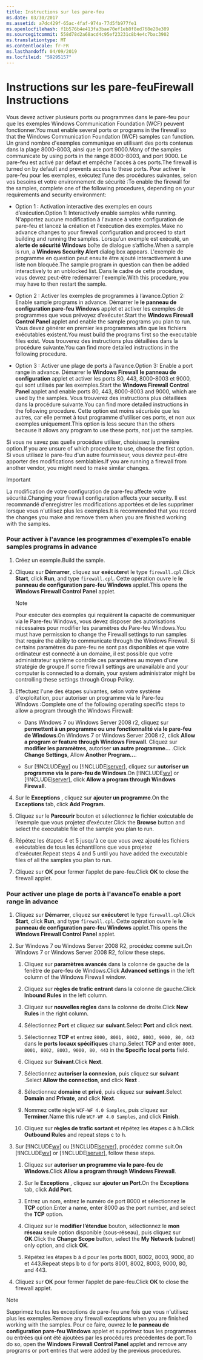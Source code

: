 ```yaml
---
title: Instructions sur les pare-feu
ms.date: 03/30/2017
ms.assetid: a7dc429f-65ac-4faf-974a-77d5fb977fe1
ms.openlocfilehash: f1b576b4e413fa3bae70ef1eb8f8ed768e28e309
ms.sourcegitcommit: 558d78d2a68acd4c95ef23231c8b4e4c7bac3902
ms.translationtype: MT
ms.contentlocale: fr-FR
ms.lasthandoff: 04/09/2019
ms.locfileid: "59295157"
---
```

# <a name="firewall-instructions"></a><span data-ttu-id="25de3-102">Instructions sur les pare-feu</span><span class="sxs-lookup"><span data-stu-id="25de3-102">Firewall Instructions</span></span>
<span data-ttu-id="25de3-103">Vous devez activer plusieurs ports ou programmes dans le pare-feu pour que les exemples Windows Communication Foundation (WCF) peuvent fonctionner.</span><span class="sxs-lookup"><span data-stu-id="25de3-103">You must enable several ports or programs in the firewall so that the Windows Communication Foundation (WCF) samples can function.</span></span> <span data-ttu-id="25de3-104">Un grand nombre d'exemples communique en utilisant des ports contenus dans la plage 8000-8003, ainsi que le port 9000.</span><span class="sxs-lookup"><span data-stu-id="25de3-104">Many of the samples communicate by using ports in the range 8000-8003, and port 9000.</span></span> <span data-ttu-id="25de3-105">Le pare-feu est activé par défaut et empêche l'accès à ces ports.</span><span class="sxs-lookup"><span data-stu-id="25de3-105">The firewall is turned on by default and prevents access to these ports.</span></span> <span data-ttu-id="25de3-106">Pour activer le pare-feu pour les exemples, exécutez l’une des procédures suivantes, selon vos besoins et votre environnement de sécurité :</span><span class="sxs-lookup"><span data-stu-id="25de3-106">To enable the firewall for the samples, complete one of the following procedures, depending on your requirements and security environment:</span></span>  
  
-   <span data-ttu-id="25de3-107">Option 1 : Activation interactive des exemples en cours d’exécution.</span><span class="sxs-lookup"><span data-stu-id="25de3-107">Option 1: Interactively enable samples while running.</span></span> <span data-ttu-id="25de3-108">N'apportez aucune modification à l'avance à votre configuration de pare-feu et lancez la création et l'exécution des exemples.</span><span class="sxs-lookup"><span data-stu-id="25de3-108">Make no advance changes to your firewall configuration and proceed to start building and running the samples.</span></span> <span data-ttu-id="25de3-109">Lorsqu’un exemple est exécuté, un **alerte de sécurité Windows** boîte de dialogue s’affiche.</span><span class="sxs-lookup"><span data-stu-id="25de3-109">When a sample is run, a **Windows Security Alert** dialog box appears.</span></span> <span data-ttu-id="25de3-110">L'exemple de programme en question peut ensuite être ajouté interactivement à une liste non bloquée.</span><span class="sxs-lookup"><span data-stu-id="25de3-110">The sample program in question can then be added interactively to an unblocked list.</span></span> <span data-ttu-id="25de3-111">Dans le cadre de cette procédure, vous devrez peut-être redémarrer l'exemple.</span><span class="sxs-lookup"><span data-stu-id="25de3-111">With this procedure, you may have to then restart the sample.</span></span>  
  
-   <span data-ttu-id="25de3-112">Option 2 : Activer les exemples de programmes à l’avance.</span><span class="sxs-lookup"><span data-stu-id="25de3-112">Option 2: Enable sample programs in advance.</span></span> <span data-ttu-id="25de3-113">Démarrer le **le panneau de configuration pare-feu Windows** applet et activer les exemples de programmes que vous prévoyez d’exécuter.</span><span class="sxs-lookup"><span data-stu-id="25de3-113">Start the **Windows Firewall Control Panel** applet and enable the sample programs you plan to run.</span></span> <span data-ttu-id="25de3-114">Vous devez générer en premier les programmes afin que les fichiers exécutables existent.</span><span class="sxs-lookup"><span data-stu-id="25de3-114">You must build the programs first so the executable files exist.</span></span> <span data-ttu-id="25de3-115">Vous trouverez des instructions plus détaillées dans la procédure suivante.</span><span class="sxs-lookup"><span data-stu-id="25de3-115">You can find more detailed instructions in the following procedure.</span></span>  
  
-   <span data-ttu-id="25de3-116">Option 3 : Activer une plage de ports à l’avance.</span><span class="sxs-lookup"><span data-stu-id="25de3-116">Option 3: Enable a port range in advance.</span></span> <span data-ttu-id="25de3-117">Démarrer le **Windows Firewall** **le panneau de configuration** applet et activer les ports 80, 443, 8000-8003 et 9000, qui sont utilisés par les exemples.</span><span class="sxs-lookup"><span data-stu-id="25de3-117">Start the **Windows Firewall** **Control Panel** applet and enable ports 80, 443, 8000-8003 and 9000, which are used by the samples.</span></span> <span data-ttu-id="25de3-118">Vous trouverez des instructions plus détaillées dans la procédure suivante.</span><span class="sxs-lookup"><span data-stu-id="25de3-118">You can find more detailed instructions in the following procedure.</span></span> <span data-ttu-id="25de3-119">Cette option est moins sécurisée que les autres, car elle permet à tout programme d'utiliser ces ports, et non aux exemples uniquement.</span><span class="sxs-lookup"><span data-stu-id="25de3-119">This option is less secure than the others because it allows any program to use these ports, not just the samples.</span></span>  
  
 <span data-ttu-id="25de3-120">Si vous ne savez pas quelle procédure utiliser, choisissez la première option.</span><span class="sxs-lookup"><span data-stu-id="25de3-120">If you are unsure of which procedure to use, choose the first option.</span></span> <span data-ttu-id="25de3-121">Si vous utilisez le pare-feu d'un autre fournisseur, vous devrez peut-être apporter des modifications semblables.</span><span class="sxs-lookup"><span data-stu-id="25de3-121">If you are running a firewall from another vendor, you might need to make similar changes.</span></span>  
  
> [!IMPORTANT]
>  <span data-ttu-id="25de3-122">La modification de votre configuration de pare-feu affecte votre sécurité.</span><span class="sxs-lookup"><span data-stu-id="25de3-122">Changing your firewall configuration affects your security.</span></span> <span data-ttu-id="25de3-123">Il est recommandé d'enregistrer les modifications apportées et de les supprimer lorsque vous n'utilisez plus les exemples.</span><span class="sxs-lookup"><span data-stu-id="25de3-123">It is recommended that you record the changes you make and remove them when you are finished working with the samples.</span></span>  
  
### <a name="to-enable-samples-programs-in-advance"></a><span data-ttu-id="25de3-124">Pour activer à l'avance les programmes d'exemples</span><span class="sxs-lookup"><span data-stu-id="25de3-124">To enable samples programs in advance</span></span>  
  
1. <span data-ttu-id="25de3-125">Créez un exemple.</span><span class="sxs-lookup"><span data-stu-id="25de3-125">Build the sample.</span></span>  
  
2. <span data-ttu-id="25de3-126">Cliquez sur **Démarrer**, cliquez sur **exécuter**et le type `firewall.cpl`.</span><span class="sxs-lookup"><span data-stu-id="25de3-126">Click **Start**, click **Run**, and type `firewall.cpl`.</span></span> <span data-ttu-id="25de3-127">Cette opération ouvre le **le panneau de configuration pare-feu Windows** applet.</span><span class="sxs-lookup"><span data-stu-id="25de3-127">This opens the **Windows Firewall Control Panel** applet.</span></span>  
  
    > [!NOTE]
    >  <span data-ttu-id="25de3-128">Pour exécuter des exemples qui requièrent la capacité de communiquer via le Pare-feu Windows, vous devez disposer des autorisations nécessaires pour modifier les paramètres du Pare-feu Windows.</span><span class="sxs-lookup"><span data-stu-id="25de3-128">You must have permission to change the Firewall settings to run samples that require the ability to communicate through the Windows Firewall.</span></span> <span data-ttu-id="25de3-129">Si certains paramètres du pare-feu ne sont pas disponibles et que votre ordinateur est connecté à un domaine, il est possible que votre administrateur système contrôle ces paramètres au moyen d'une stratégie de groupe.</span><span class="sxs-lookup"><span data-stu-id="25de3-129">If some firewall settings are unavailable and your computer is connected to a domain, your system administrator might be controlling these settings through Group Policy.</span></span>  
  
3. <span data-ttu-id="25de3-130">Effectuez l'une des étapes suivantes, selon votre système d'exploitation, pour autoriser un programme via le Pare-feu Windows :</span><span class="sxs-lookup"><span data-stu-id="25de3-130">Complete one of the following operating specific steps to allow a program through the Windows Firewall:</span></span>  
  
    -   <span data-ttu-id="25de3-131">Dans Windows 7 ou Windows Server 2008 r2, cliquez sur **permettent à un programme ou une fonctionnalité via le pare-feu de Windows**.</span><span class="sxs-lookup"><span data-stu-id="25de3-131">On Windows 7 or Windows Server 2008 r2, click **Allow a program or feature through Windows Firewall**.</span></span> <span data-ttu-id="25de3-132">Cliquez sur **modifier les paramètres**, autoriser **un autre programme...** .</span><span class="sxs-lookup"><span data-stu-id="25de3-132">Click **Change Settings**, Allow **Another Program…**.</span></span>  
  
    -   <span data-ttu-id="25de3-133">Sur [!INCLUDE[wv](../../../../includes/wv-md.md)] ou [!INCLUDE[lserver](../../../../includes/lserver-md.md)], cliquez sur **autoriser un programme via le pare-feu de Windows**.</span><span class="sxs-lookup"><span data-stu-id="25de3-133">On [!INCLUDE[wv](../../../../includes/wv-md.md)] or [!INCLUDE[lserver](../../../../includes/lserver-md.md)], click **Allow a program through Windows Firewall**.</span></span>  
  
4. <span data-ttu-id="25de3-134">Sur le **Exceptions** , cliquez sur **ajouter un programme**.</span><span class="sxs-lookup"><span data-stu-id="25de3-134">On the **Exceptions** tab, click **Add Program**.</span></span>  
  
5. <span data-ttu-id="25de3-135">Cliquez sur le **Parcourir** bouton et sélectionnez le fichier exécutable de l’exemple que vous projetez d’exécuter.</span><span class="sxs-lookup"><span data-stu-id="25de3-135">Click the **Browse** button and select the executable file of the sample you plan to run.</span></span>  
  
6. <span data-ttu-id="25de3-136">Répétez les étapes 4 et 5 jusqu'à ce que vous avez ajouté les fichiers exécutables de tous les échantillons que vous projetez d’exécuter.</span><span class="sxs-lookup"><span data-stu-id="25de3-136">Repeat steps 4 and 5 until you have added the executable files of all the samples you plan to run.</span></span>  
  
7. <span data-ttu-id="25de3-137">Cliquez sur **OK** pour fermer l’applet de pare-feu.</span><span class="sxs-lookup"><span data-stu-id="25de3-137">Click **OK** to close the firewall applet.</span></span>  
  
### <a name="to-enable-a-port-range-in-advance"></a><span data-ttu-id="25de3-138">Pour activer une plage de ports à l'avance</span><span class="sxs-lookup"><span data-stu-id="25de3-138">To enable a port range in advance</span></span>  
  
1. <span data-ttu-id="25de3-139">Cliquez sur **Démarrer**, cliquez sur **exécuter**et le type `firewall.cpl`.</span><span class="sxs-lookup"><span data-stu-id="25de3-139">Click **Start**, click **Run**, and type `firewall.cpl`.</span></span> <span data-ttu-id="25de3-140">Cette opération ouvre le **le panneau de configuration pare-feu Windows** applet.</span><span class="sxs-lookup"><span data-stu-id="25de3-140">This opens the **Windows Firewall Control Panel** applet.</span></span>  
  
2. <span data-ttu-id="25de3-141">Sur Windows 7 ou Windows Server 2008 R2, procédez comme suit.</span><span class="sxs-lookup"><span data-stu-id="25de3-141">On Windows 7 or Windows Server 2008 R2, follow these steps.</span></span>  
  
    1.  <span data-ttu-id="25de3-142">Cliquez sur **paramètres avancés** dans la colonne de gauche de la fenêtre de pare-feu de Windows.</span><span class="sxs-lookup"><span data-stu-id="25de3-142">Click **Advanced settings** in the left column of the Windows Firewall window.</span></span>  
  
    2.  <span data-ttu-id="25de3-143">Cliquez sur **règles de trafic entrant** dans la colonne de gauche.</span><span class="sxs-lookup"><span data-stu-id="25de3-143">Click **Inbound Rules** in the left column.</span></span>  
  
    3.  <span data-ttu-id="25de3-144">Cliquez sur **nouvelles règles** dans la colonne de droite.</span><span class="sxs-lookup"><span data-stu-id="25de3-144">Click **New Rules** in the right column.</span></span>  
  
    4.  <span data-ttu-id="25de3-145">Sélectionnez **Port** et cliquez sur **suivant**.</span><span class="sxs-lookup"><span data-stu-id="25de3-145">Select **Port** and click **next**.</span></span>  
  
    5.  <span data-ttu-id="25de3-146">Sélectionnez **TCP** et entrez `8000, 8001, 8002, 8003, 9000, 80, 443` dans le **ports locaux spécifiques** champ.</span><span class="sxs-lookup"><span data-stu-id="25de3-146">Select **TCP** and enter `8000, 8001, 8002, 8003, 9000, 80, 443` in the **Specific local ports** field.</span></span>  
  
    6.  <span data-ttu-id="25de3-147">Cliquez sur **Suivant**.</span><span class="sxs-lookup"><span data-stu-id="25de3-147">Click **Next**.</span></span>  
  
    7.  <span data-ttu-id="25de3-148">Sélectionnez **autoriser la connexion**, puis cliquez sur **suivant** .</span><span class="sxs-lookup"><span data-stu-id="25de3-148">Select **Allow the connection**, and click **Next** .</span></span>  
  
    8.  <span data-ttu-id="25de3-149">Sélectionnez **domaine** et **privé**, puis cliquez sur **suivant**.</span><span class="sxs-lookup"><span data-stu-id="25de3-149">Select **Domain** and **Private**, and click **Next**.</span></span>  
  
    9. <span data-ttu-id="25de3-150">Nommez cette règle `WCF-WF 4.0 Samples`, puis cliquez sur **Terminer**.</span><span class="sxs-lookup"><span data-stu-id="25de3-150">Name this rule `WCF-WF 4.0 Samples`, and click **Finish**.</span></span>  
  
    10. <span data-ttu-id="25de3-151">Cliquez sur **règles de trafic sortant** et répétez les étapes c à h.</span><span class="sxs-lookup"><span data-stu-id="25de3-151">Click **Outbound Rules** and repeat steps c to h.</span></span>  
  
3. <span data-ttu-id="25de3-152">Sur [!INCLUDE[wv](../../../../includes/wv-md.md)] ou [!INCLUDE[lserver](../../../../includes/lserver-md.md)], procédez comme suit.</span><span class="sxs-lookup"><span data-stu-id="25de3-152">On [!INCLUDE[wv](../../../../includes/wv-md.md)] or [!INCLUDE[lserver](../../../../includes/lserver-md.md)], follow these steps.</span></span>  
  
    1.  <span data-ttu-id="25de3-153">Cliquez sur **autoriser un programme via le pare-feu de Windows**.</span><span class="sxs-lookup"><span data-stu-id="25de3-153">Click **Allow a program through Windows Firewall**.</span></span>  
  
    2.  <span data-ttu-id="25de3-154">Sur le **Exceptions** , cliquez sur **ajouter un Port**.</span><span class="sxs-lookup"><span data-stu-id="25de3-154">On the **Exceptions** tab, click **Add Port**.</span></span>  
  
    3.  <span data-ttu-id="25de3-155">Entrez un nom, entrez le numéro de port 8000 et sélectionnez le **TCP** option.</span><span class="sxs-lookup"><span data-stu-id="25de3-155">Enter a name, enter 8000 as the port number, and select the **TCP** option.</span></span>  
  
    4.  <span data-ttu-id="25de3-156">Cliquez sur le **modifier l’étendue** bouton, sélectionnez le **mon réseau** seule option disponible (sous-réseau), puis cliquez sur **OK**.</span><span class="sxs-lookup"><span data-stu-id="25de3-156">Click the **Change Scope** button, select the **My Network** (subnet) only option, and click **OK**.</span></span>  
  
    5.  <span data-ttu-id="25de3-157">Répétez les étapes b à d pour les ports 8001, 8002, 8003, 9000, 80 et 443.</span><span class="sxs-lookup"><span data-stu-id="25de3-157">Repeat steps b to d for ports 8001, 8002, 8003, 9000, 80, and 443.</span></span>  
  
4. <span data-ttu-id="25de3-158">Cliquez sur **OK** pour fermer l’applet de pare-feu.</span><span class="sxs-lookup"><span data-stu-id="25de3-158">Click **OK** to close the firewall applet.</span></span>  
  
> [!NOTE]
>  <span data-ttu-id="25de3-159">Supprimez toutes les exceptions de pare-feu une fois que vous n'utilisez plus les exemples.</span><span class="sxs-lookup"><span data-stu-id="25de3-159">Remove any firewall exceptions when you are finished working with the samples.</span></span> <span data-ttu-id="25de3-160">Pour ce faire, ouvrez le **le panneau de configuration pare-feu Windows** applet et supprimez tous les programmes ou entrées qui ont été ajoutées par les procédures précédentes de port.</span><span class="sxs-lookup"><span data-stu-id="25de3-160">To do so, open the **Windows Firewall Control Panel** applet and remove any programs or port entries that were added by the previous procedures.</span></span>
